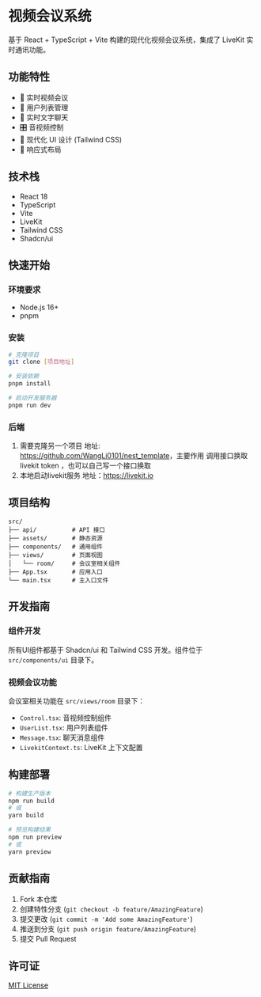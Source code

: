 # 视频会议系统

基于 React + TypeScript + Vite 构建的现代化视频会议系统，集成了 LiveKit 实时通讯功能。

## 功能特性

- 💬 实时视频会议
- 👥 用户列表管理
- 💭 实时文字聊天
- 🎛️ 音视频控制
- 🎨 现代化 UI 设计 (Tailwind CSS)
- 📱 响应式布局

## 技术栈

- React 18
- TypeScript
- Vite
- LiveKit
- Tailwind CSS
- Shadcn/ui

## 快速开始

### 环境要求

- Node.js 16+
- pnpm

### 安装

```bash
# 克隆项目
git clone [项目地址]

# 安装依赖
pnpm install

# 启动开发服务器
pnpm run dev
```

### 后端

1. 需要克隆另一个项目 地址: <https://github.com/WangLi0101/nest_template>，主要作用 调用接口换取livekit token ，也可以自己写一个接口换取
2. 本地启动livekit服务 地址：<https://livekit.io>

## 项目结构

```
src/
├── api/          # API 接口
├── assets/       # 静态资源
├── components/   # 通用组件
├── views/        # 页面视图
│   └── room/     # 会议室相关组件
├── App.tsx       # 应用入口
└── main.tsx      # 主入口文件
```

## 开发指南

### 组件开发

所有UI组件都基于 Shadcn/ui 和 Tailwind CSS 开发。组件位于 `src/components/ui` 目录下。

### 视频会议功能

会议室相关功能在 `src/views/room` 目录下：

- `Control.tsx`: 音视频控制组件
- `UserList.tsx`: 用户列表组件
- `Message.tsx`: 聊天消息组件
- `LivekitContext.ts`: LiveKit 上下文配置

## 构建部署

```bash
# 构建生产版本
npm run build
# 或
yarn build

# 预览构建结果
npm run preview
# 或
yarn preview
```

## 贡献指南

1. Fork 本仓库
2. 创建特性分支 (`git checkout -b feature/AmazingFeature`)
3. 提交更改 (`git commit -m 'Add some AmazingFeature'`)
4. 推送到分支 (`git push origin feature/AmazingFeature`)
5. 提交 Pull Request

## 许可证

[MIT License](LICENSE)
